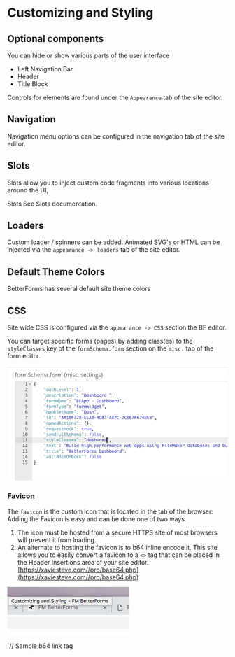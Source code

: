 # Customizing and Styling

## Optional components

You can hide or show various parts of the user interface

* Left Navigation Bar
* Header
* Title Block

Controls for elements are found under the `Appearance` tab of the site editor.

## Navigation

Navigation menu options can be configured in the navigation tab of the site editor.

## Slots

Slots allow you to inject custom code fragments into various locations around the UI,

Slots See Slots documentation.

## Loaders

Custom loader / spinners can be added. Animated SVG's or HTML can be injected via the `appearance -> loaders` tab of the site editor.

## Default Theme Colors

BetterForms has several default site theme colors

## CSS

Site wide CSS is configured via the `appearance -> CSS` section the BF editor.

You can target specific forms \(pages\) by adding class\(es\) to the `styleClasses` key of the `formSchema.form` section on the `misc.` tab of the form editor.

![](../.gitbook/assets/screen-shot-2018-07-06-at-1.11.03-pm.png)

### Favicon

The `favicon` is the custom icon that is located in the tab of the browser. Adding the Favicon is easy and can be done one of two ways.

1. The icon must be hosted from a secure HTTPS site of most browsers will prevent it from loading.  
2. An alternate to hosting the favicon is to b64 inline encode it. This site allows you to easily convert a favicon to a `<>` tag that can be placed in the Header Insertions area of your site editor. [https://xaviesteve.com//pro/base64.php](https://xaviesteve.com//pro/base64.php)

![](../.gitbook/assets/screen-shot-2018-11-28-at-12.39.43-am.png)

`// Sample b64 link tag   
<link rel="shortcut icon" href="data:image/x-icon;base64,AAABAAE`

